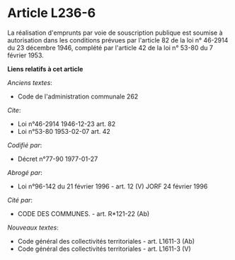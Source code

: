 # Article L236-6

La réalisation d'emprunts par voie de souscription publique est soumise à autorisation dans les conditions prévues par
l'article 82 de la loi n° 46-2914 du 23 décembre 1946, complété par l'article 42 de la loi n° 53-80 du 7 février 1953.

**Liens relatifs à cet article**

_Anciens textes_:

  - Code de l'administration communale 262

_Cite_:

  - Loi n°46-2914 1946-12-23 art. 82
  - Loi n°53-80 1953-02-07 art. 42

_Codifié par_:

  - Décret n°77-90 1977-01-27

_Abrogé par_:

  - Loi n°96-142 du 21 février 1996 - art. 12 (V) JORF 24 février 1996

_Cité par_:

  - CODE DES COMMUNES. - art. R*121-22 (Ab)

_Nouveaux textes_:

  - Code général des collectivités territoriales - art. L1611-3 (Ab)
  - Code général des collectivités territoriales - art. L1611-3 (V)
